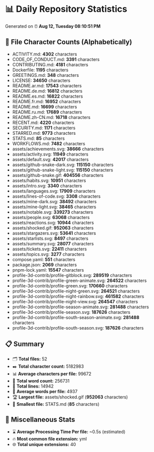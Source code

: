 # 📊 Daily Repository Statistics
Generated on ⏰ **Aug 12, Tuesday 08:10:51 PM**

## 📂 File Character Counts (Alphabetically)
- ACTIVITY.md: **4302** characters
- CODE_OF_CONDUCT.md: **3391** characters
- CONTRIBUTING.md: **4181** characters
- Dockerfile: **1195** characters
- GREETINGS.md: **348** characters
- LICENSE: **34650** characters
- README.ar.md: **17543** characters
- README.de.md: **16812** characters
- README.es.md: **16822** characters
- README.fr.md: **16952** characters
- README.md: **16699** characters
- README.ru.md: **17689** characters
- README.zh-CN.md: **16718** characters
- RECENT.md: **4220** characters
- SECURITY.md: **1171** characters
- STARRED.md: **9773** characters
- STATS.md: **85** characters
- WORKFLOWS.md: **7482** characters
- assets/achievements.svg: **38666** characters
- assets/activity.svg: **11949** characters
- assets/default.svg: **42017** characters
- assets/github-snake-dark.svg: **115150** characters
- assets/github-snake-light.svg: **115150** characters
- assets/github-snake.gif: **404556** characters
- assets/habits.svg: **10951** characters
- assets/intro.svg: **3340** characters
- assets/languages.svg: **17909** characters
- assets/lines-of-code.svg: **3308** characters
- assets/mine-dark.svg: **38492** characters
- assets/mine-light.svg: **38465** characters
- assets/notable.svg: **339273** characters
- assets/people.svg: **63068** characters
- assets/reactions.svg: **10944** characters
- assets/shocked.gif: **952063** characters
- assets/stargazers.svg: **53641** characters
- assets/starlists.svg: **8497** characters
- assets/summary.svg: **28077** characters
- assets/tickets.svg: **22411** characters
- assets/topics.svg: **3277** characters
- compose.yaml: **551** characters
- package.json: **2069** characters
- pnpm-lock.yaml: **15547** characters
- profile-3d-contrib/profile-gitblock.svg: **289519** characters
- profile-3d-contrib/profile-green-animate.svg: **264522** characters
- profile-3d-contrib/profile-green.svg: **170660** characters
- profile-3d-contrib/profile-night-green.svg: **264521** characters
- profile-3d-contrib/profile-night-rainbow.svg: **461582** characters
- profile-3d-contrib/profile-night-view.svg: **264547** characters
- profile-3d-contrib/profile-season-animate.svg: **281488** characters
- profile-3d-contrib/profile-season.svg: **187626** characters
- profile-3d-contrib/profile-south-season-animate.svg: **281488** characters
- profile-3d-contrib/profile-south-season.svg: **187626** characters

## 📋 Summary
- 🗂️ **Total files:** 52
- ✒️ **Total character count:** 5182983
- 📊 **Average characters per file:** 99672
- 📝 **Total word count:** 256731
- 🧾 **Total lines:** 14942
- 📐 **Average words per file:** 4937
- 🏆 **Largest file:** assets/shocked.gif (**952063** characters)
- 🥉 **Smallest file:** STATS.md (**85** characters)

## 🌟 Miscellaneous Stats
- ⌛ **Average Processing Time Per file:** ~0.5s (estimated)
- 🔥 **Most common file extension:** yml
- 🌐 **Total unique extensions:** 40
